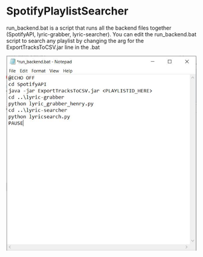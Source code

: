 # SpotifyPlaylistSearcher

run_backend.bat is a script that runs all the backend files
together (SpotifyAPI, lyric-grabber, lyric-searcher). You can
edit the run_backend.bat script to search any playlist by
changing the arg for the ExportTracksToCSV.jar line in the .bat

![alt text](https://github.com/henry-l-zhou/SpotifyPlaylistSearcher/blob/develop/run_backend_use.jpg)

